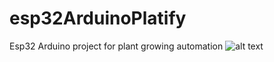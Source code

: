 # esp32ArduinoPlatify
Esp32 Arduino project for plant growing automation
![alt text](https://i.ibb.co/CMjTFWB/scheme.jpg)
